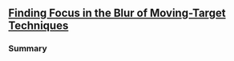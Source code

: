 ## [Finding Focus in the Blur of Moving-Target Techniques](http://ieeexplore.ieee.org/xpl/articleDetails.jsp?arnumber=6673500)

### Summary
